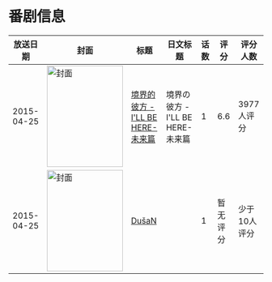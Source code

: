 # 番剧信息

|放送日期|封面|标题|日文标题|话数|评分|评分人数|
|---|---|---|---|---|---|---|
|2015-04-25|<img src="//lain.bgm.tv/pic/cover/c/52/87/118908_DCFDk.jpg" alt="封面" style="width:150px;height:200px;object-fit:cover;">|[境界的彼方 -I'LL BE HERE- 未来篇](https://bangumi.tv/subject/118908)|境界の彼方 -I'LL BE HERE- 未来篇|1|6.6|3977人评分|
|2015-04-25|<img src="//lain.bgm.tv/pic/cover/c/7d/ef/404783_rGyn3.jpg" alt="封面" style="width:150px;height:200px;object-fit:cover;">|[DušaN](https://bangumi.tv/subject/404783)||1|暂无评分|少于10人评分|

